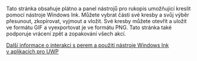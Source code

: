 ﻿Tato stránka obsahuje plátno a panel nástrojů pro rukopis umožňující kreslit pomocí nástroje Windows Ink. Můžete vybrat části své kresby a svůj výběr přesunout, zkopírovat, vyjmout a vložit. Své kresby můžete otevřít a uložit ve formátu GIF a vyexportovat je ve formátu PNG. Tato stránka také podporuje vrácení zpět a zopakování všech akcí.
 
[Další informace o interakci s perem a použití nástroje Windows Ink v aplikacích pro UWP](https://docs.microsoft.com//windows/uwp/design/input/pen-and-stylus-interactions)
